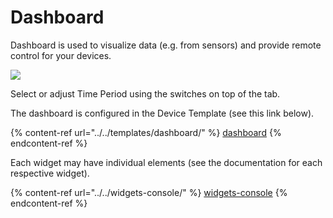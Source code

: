 # Dashboard

Dashboard is used to visualize data (e.g. from sensors) and provide remote control for your devices.

![](../../../.gitbook/assets/device\_dashboard.gif)

Select or adjust Time Period using the switches on top of the tab.

The dashboard is configured in the Device Template (see this link below).

{% content-ref url="../../templates/dashboard/" %}
[dashboard](../../templates/dashboard/)
{% endcontent-ref %}

Each widget may have individual elements (see the documentation for each respective widget).

{% content-ref url="../../widgets-console/" %}
[widgets-console](../../widgets-console/)
{% endcontent-ref %}


